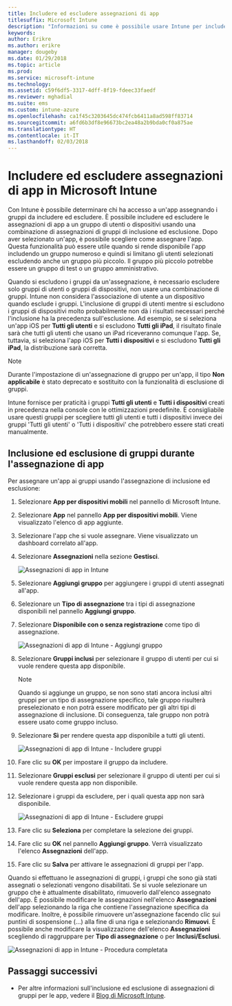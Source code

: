 ```yaml
---
title: Includere ed escludere assegnazioni di app
titlesuffix: Microsoft Intune
description: "Informazioni su come è possibile usare Intune per includere ed escludere le assegnazioni di app."
keywords: 
author: Erikre
ms.author: erikre
manager: dougeby
ms.date: 01/29/2018
ms.topic: article
ms.prod: 
ms.service: microsoft-intune
ms.technology: 
ms.assetid: c59f6df5-3317-4dff-8f19-fdeec33faedf
ms.reviewer: mghadial
ms.suite: ems
ms.custom: intune-azure
ms.openlocfilehash: ca1f45c3203645dc474fcb6411a8ad598ff83714
ms.sourcegitcommit: a6fd6b3df8e96673bc2ea48a2b9bda0cf0a875ae
ms.translationtype: HT
ms.contentlocale: it-IT
ms.lasthandoff: 02/03/2018
---
```

# <a name="include-and-exclude-app-assignments-in-microsoft-intune"></a>Includere ed escludere assegnazioni di app in Microsoft Intune

Con Intune è possibile determinare chi ha accesso a un'app assegnando i gruppi da includere ed escludere. È possibile includere ed escludere le assegnazioni di app a un gruppo di utenti o dispositivi usando una combinazione di assegnazioni di gruppi di inclusione ed esclusione. Dopo aver selezionato un'app, è possibile scegliere come assegnare l'app. Questa funzionalità può essere utile quando si rende disponibile l'app includendo un gruppo numeroso e quindi si limitano gli utenti selezionati escludendo anche un gruppo più piccolo. Il gruppo più piccolo potrebbe essere un gruppo di test o un gruppo amministrativo. 

Quando si escludono i gruppi da un'assegnazione, è necessario escludere solo gruppi di utenti o gruppi di dispositivi, non usare una combinazione di gruppi. Intune non considera l'associazione di utente a un dispositivo quando esclude i gruppi. L'inclusione di gruppi di utenti mentre si escludono i gruppi di dispositivi molto probabilmente non dà i risultati necessari perché l'inclusione ha la precedenza sull'esclusione. Ad esempio, se si seleziona un'app iOS per **Tutti gli utenti** e si escludono **Tutti gli iPad**, il risultato finale sarà che tutti gli utenti che usano un iPad riceveranno comunque l'app. Se, tuttavia, si seleziona l'app iOS per **Tutti i dispositivi** e si escludono **Tutti gli iPad**, la distribuzione sarà corretta.  

>[!NOTE]
>Durante l'impostazione di un'assegnazione di gruppo per un'app, il tipo **Non applicabile** è stato deprecato e sostituito con la funzionalità di esclusione di gruppi. 
>
>Intune fornisce per praticità i gruppi **Tutti gli utenti** e **Tutti i dispositivi** creati in precedenza nella console con le ottimizzazioni predefinite. È consigliabile usare questi gruppi per scegliere tutti gli utenti e tutti i dispositivi invece dei gruppi 'Tutti gli utenti' o 'Tutti i dispositivi' che potrebbero essere stati creati manualmente.  

## <a name="including-and-excluding-groups-when-assigning-apps"></a>Inclusione ed esclusione di gruppi durante l'assegnazione di app 
Per assegnare un'app ai gruppi usando l'assegnazione di inclusione ed esclusione:
1. Selezionare **App per dispositivi mobili** nel pannello di Microsoft Intune.
2. Selezionare **App** nel pannello **App per dispositivi mobili**. Viene visualizzato l'elenco di app aggiunte.
3. Selezionare l'app che si vuole assegnare. Viene visualizzato un dashboard correlato all'app. 
4. Selezionare **Assegnazioni** nella sezione **Gestisci**. 

    ![Assegnazioni di app in Intune](./media/apps-inc-exl-01.png)
5. Selezionare **Aggiungi gruppo** per aggiungere i gruppi di utenti assegnati all'app. 
6. Selezionare un **Tipo di assegnazione** tra i tipi di assegnazione disponibili nel pannello **Aggiungi gruppo**.
7. Selezionare **Disponibile con o senza registrazione** come tipo di assegnazione.

    ![Assegnazioni di app di Intune - Aggiungi gruppo](./media/apps-inc-exl-02.png)
8. Selezionare **Gruppi inclusi** per selezionare il gruppo di utenti per cui si vuole rendere questa app disponibile.

    >[!NOTE]
    >Quando si aggiunge un gruppo, se non sono stati ancora inclusi altri gruppi per un tipo di assegnazione specifico, tale gruppo risulterà preselezionato e non potrà essere modificato per gli altri tipi di assegnazione di inclusione. Di conseguenza, tale gruppo non potrà essere usato come gruppo incluso.

9. Selezionare **Sì** per rendere questa app disponibile a tutti gli utenti.

    ![Assegnazioni di app di Intune - Includere gruppi](./media/apps-inc-exl-03.png)
10. Fare clic su **OK** per impostare il gruppo da includere.
11. Selezionare **Gruppi esclusi** per selezionare il gruppo di utenti per cui si vuole rendere questa app non disponibile. 
12. Selezionare i gruppi da escludere, per i quali questa app non sarà disponibile.

    ![Assegnazioni di app di Intune - Escludere gruppi](./media/apps-inc-exl-04.png)
13. Fare clic su **Seleziona** per completare la selezione dei gruppi.
14. Fare clic su **OK** nel pannello **Aggiungi gruppo**. Verrà visualizzato l'elenco **Assegnazioni** dell'app.
15. Fare clic su **Salva** per attivare le assegnazioni di gruppi per l'app.

Quando si effettuano le assegnazioni di gruppi, i gruppi che sono già stati assegnati o selezionati vengono disabilitati. Se si vuole selezionare un gruppo che è attualmente disabilitato, rimuoverlo dall'elenco assegnato dell'app. È possibile modificare le assegnazioni nell'elenco **Assegnazioni** dell'app selezionando la riga che contiene l'assegnazione specifica da modificare. Inoltre, è possibile rimuovere un'assegnazione facendo clic sui puntini di sospensione (...) alla fine di una riga e selezionando **Rimuovi**. È possibile anche modificare la visualizzazione dell'elenco **Assegnazioni** scegliendo di raggruppare per **Tipo di assegnazione** o per **Inclusi/Esclusi**.

![Assegnazioni di app in Intune - Procedura completata](./media/apps-inc-exl-05.png)

## <a name="next-steps"></a>Passaggi successivi

* Per altre informazioni sull'inclusione ed esclusione di assegnazioni di gruppi per le app, vedere il [Blog di Microsoft Intune](https://aka.ms/new_app_assignment_process).
